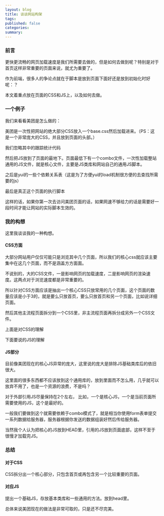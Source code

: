 ```yaml
---
layout: blog
title: 谈谈网站构架
tags: 
published: false
categories: 
summary: 
---
```

### 前言
更快更流畅的网页加载速度是我们所需要去做的，但是如何去做到呢？特别是对于首页这样非常重要的页面来说，就尤为重要了。

作为前端，很多人的争论点就在于脚本是放到页面下面好还是放到初始化时好呢：？

本文着重点放在页面的CSS和JS上，以及如何去做。
### 一个例子
我们来看看美团是怎么做的：

美团是一次性把网站的绝大部分CSS放入一个base.css然后加载进来。（PS：这是一个非常庞大的CSS，并且放到页面的头部。）

我们忽略其中的跟踪统计代码

然后把JS放到了页面的最地下。页面最低下有一个combo文件，一次性加载整站通用的JS文件，就是核心文件，主要是JS类库和网站自己的通用JS脚本。

之后是yui的一些个依赖关系表（这是为了方便yui的load机制很方便的去查找所需要的js）

最后是真正这个页面的执行脚本

这样的话，如果你第一次去访问美团页面的话，如果网速不够给力的话是需要好一段时间才能让网站的实际脚本生效的。

### 我的构想
这里我谈谈我的一种构想。
#### CSS方面
大部分网站用户仅仅可能只是浏览其中几个页面，所以我们的核心css就应该主要集中在这几个页面，而不是涵盖方方面面。

不说别的，大的CSS文件，一是影响网页的加载速度，二是影响网页的渲染速度。这两点对于浏览速度都是非常重要的。

所以针对CSS方面应该是抽出一个核心CSS只放常用的几个页面，这个页面的数量应该是小于3的，就是要么只放首页，要么只放首页和另一个页面，比如说详细页面。

然后其他主流程页面拆分到一个CSS里，非主流程页面再拆分成另外一个CSS文件。

上面是对CSS的理解

下面要说的JS的理解
#### JS部分
目前像美团现在的核心JS异常的庞大，这里说的庞大是排除JS基础类库后的依旧很大。

这里面的很多东西都不应该放到这个通用库的，放到里面而不怎么用，几乎就可以放弃不用了，也是一个资源的浪费，不是吗？

对于外部引用JS尽量保持在2个左右，
比如，一个是核心JS，一个是当前页面所需要使用的JS，这个是最好的。

一般我们要做到这个就需要依赖于combo模式了，就是相当你使用form表单提交一系列数据给服务器，服务器根据你发送的数据组装好然后传给服务器。

当然我个人认为把核心的JS放到HEAD里，引用的JS放到页面底部，这样不至于很慢才加载完JS。
### 总结
#### 对于CSS
CSS拆分出一个核心部分，只包含首页或再包含另一个比较重要的页面。
#### 对应JS
提出一个基础JS，存放基本类库和一些通用的方法。放到head里。

总体来说美团现在的做法是非常可取的，只是还不尽完美。
